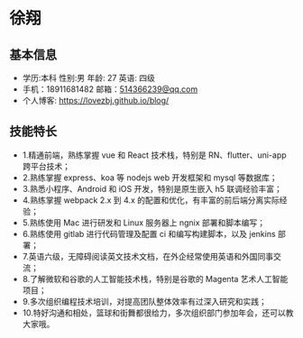# 徐翔

## 基本信息
- 学历:本科   性别:男     年龄: 27    英语: 四级
- 手机：18911681482     邮箱：514366239@qq.com 
- 个人博客: https://lovezbj.github.io/blog/
## 技能特长
- 1.精通前端，熟练掌握 vue 和 React 技术栈，特别是 RN、flutter、uni-app 跨平台技术；
- 2.熟练掌握 express、koa 等 nodejs web 开发框架和 mysql 等数据库；
- 3.熟悉小程序、Android 和 iOS 开发，特别是原生嵌入 h5 联调经验丰富；
- 4.熟练掌握 webpack 2.x 到 4.x 的配置和优化，有丰富的前后端分离实际经验；
- 5.熟练使用 Mac 进行研发和 Linux 服务器上 ngnix 部署和脚本编写；
- 6.熟练使用 gitlab 进行代码管理及配置 ci 和编写构建脚本，以及 jenkins 部署；
- 7.英语六级，无障碍阅读英文技术文档，在外企经常使用英语和外国同事交流；
- 8.了解微软和谷歌的人工智能技术栈，特别是谷歌的 Magenta 艺术人工智能项目；
- 9.多次组织编程技术培训，对提高团队整体效率有过深入研究和实践；
- 10.特好沟通和相处，篮球和街舞都很给力，多次组织部门参加年会，还可以教大家哦。
